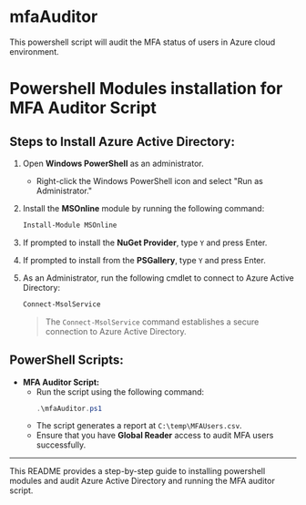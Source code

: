 # mfaAuditor
This powershell script will audit the MFA status of users in Azure cloud environment.



# Powershell Modules installation for MFA Auditor Script

## Steps to Install Azure Active Directory:

1. Open **Windows PowerShell** as an administrator.
   - Right-click the Windows PowerShell icon and select "Run as Administrator."
   
2. Install the **MSOnline** module by running the following command:
   ```powershell
   Install-Module MSOnline
   ```

3. If prompted to install the **NuGet Provider**, type `Y` and press Enter.

4. If prompted to install from the **PSGallery**, type `Y` and press Enter.

5. As an Administrator, run the following cmdlet to connect to Azure Active Directory:
   ```powershell
   Connect-MsolService
   ```

   > The `Connect-MsolService` command establishes a secure connection to Azure Active Directory.

## PowerShell Scripts:

- **MFA Auditor Script:**
   - Run the script using the following command:
     ```powershell
     .\mfaAuditor.ps1
     ```
   - The script generates a report at `C:\temp\MFAUsers.csv`.
   - Ensure that you have **Global Reader** access to audit MFA users successfully.

---

This README provides a step-by-step guide to installing powershell modules and audit Azure Active Directory and running the MFA auditor script.
